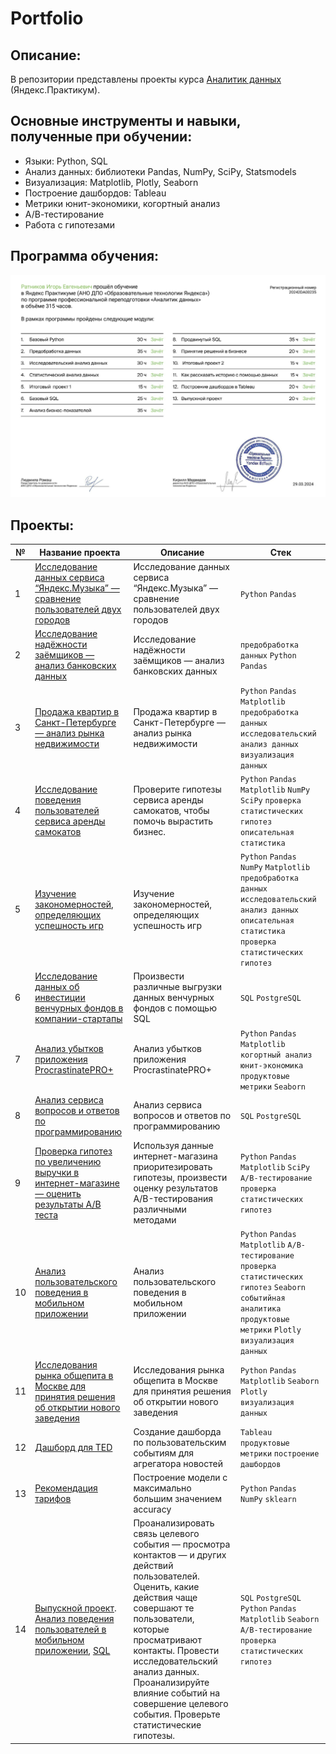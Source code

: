 # Portfolio

## Описание:
В репозитории представлены проекты курса [Аналитик данных](https://praktikum.yandex.ru/data-analyst/) (Яндекс.Практикум).

## Основные инструменты и навыки, полученные при обучении:
- Языки: Python, SQL
- Анализ данных: библиотеки Pandas, NumPy, SciPy, Statsmodels
- Визуализация: Matplotlib, Plotly, Seaborn
- Построение дашбордов: Tableau
- Метрики юнит-экономики, когортный анализ
- А/В-тестирование
- Работа с гипотезами

## Программа обучения:
![-](https://github.com/IgorRatnikov/yandex_practicum/blob/master/diploma.jpg)

## Проекты:
| №| Название проекта | Описание                                                     | Стек           |  
|-----------|-------------------|------------------------------------------------------------------|-----------------------------------|
|1              |[Исследование данных сервиса “Яндекс.Музыка” — сравнение пользователей двух городов](01_big_cities_music/)|Исследование данных сервиса “Яндекс.Музыка” — сравнение пользователей двух городов|`Python` `Pandas`|
|2              |[Исследование надёжности заёмщиков — анализ банковских данных](02_analysis_of_bank_data/)|Исследование надёжности заёмщиков — анализ банковских данных|`предобработка данных` `Python` `Pandas`|
|3              |[Продажа квартир в Санкт-Петербурге — анализ рынка недвижимости](03_real_estate_market/)|Продажа квартир в Санкт-Петербурге — анализ рынка недвижимости|`Python` `Pandas` `Matplotlib` `предобработка данных` `исследовательский анализ данных` `визуализация данных`|
|4              |[Исследование поведения пользователей сервиса аренды самокатов](04_research_behavior_users_of_rental_service/)|Проверите гипотезы сервиса аренды самокатов, чтобы помочь вырастить бизнес.| `Python` `Pandas` `Matplotlib` `NumPy` `SciPy` `проверка статистических гипотез` `описательная статистика`|
|5              |[Изучение закономерностей, определяющих успешность игр](05_study_of_data_from_the_online_store_strimchik/)|Изучение закономерностей, определяющих успешность игр|`Python` `Pandas` `NumPy` `Matplotlib` `предобработка данных` `исследовательский анализ данных` `описательная статистика` `проверка статистических гипотез`|
|6              |[Исследование данных об инвестиции венчурных фондов в компании-стартапы](06_basic_sql/)|Произвести различные выгрузки данных венчурных фондов с помощью SQL|`SQL` `PostgreSQL`|
|7              |[Анализ убытков приложения ProcrastinatePRO+](07_marketing_analytics_of_the_entertainment_application_procrastinate/)|Анализ убытков приложения ProcrastinatePRO+|`Python` `Pandas` `Matplotlib` `когортный анализ` `юнит-экономика` `продуктовые метрики` `Seaborn`|
|8              |[Анализ сервиса вопросов и ответов по программированию](08_sql_advanced/)|Анализ сервиса вопросов и ответов по программированию|`SQL` `PostgreSQL`|
|9              |[Проверка гипотез по увеличению выручки в интернет-магазине — оценить результаты A/B теста](09_decision_making_in_business/)|Используя данные интернет-магазина приоритезировать гипотезы, произвести оценку результатов A/B-тестирования различными методами|`Python` `Pandas` `Matplotlib` `SciPy` `A/B-тестирование` `проверка статистических гипотез`|
|10             |[Анализ пользовательского поведения в мобильном приложении](10_event_analytics_mobile_app/)|Анализ пользовательского поведения в мобильном приложении|`Python` `Pandas` `Matplotlib` `A/B-тестирование` `проверка статистических гипотез` `Seaborn` `событийная аналитика` `продуктовые метрики` `Plotly` `визуализация данных`|
|11             |[Исследования рынка общепита в Москве для принятия решения об открытии нового заведения](11_catering_market/)|Исследования рынка общепита в Москве для принятия решения об открытии нового заведения|`Python` `Pandas` `Matplotlib` `Seaborn` `Plotly` `визуализация данных`|
|12             |[Дашборд для TED](https://public.tableau.com/app/profile/igor.ratnikov/viz/Yandex_project_17083679381390/Story?publish=yes)|Создание дашборда по пользовательским событиям для агрегатора новостей|`Tableau` `продуктовые метрики` `построение дашбордов`|
|13              |[Рекомендация тарифов](13_sklearn/)|Построение модели с максимально большим значением accuracy|`Python` `Pandas` `NumPy` `sklearn`|
|14             |[Выпускной проект](14_graduation_project/). [Анализ поведения пользователей в мобильном приложении](https://github.com/IgorRatnikov/portfolio/blob/master/14_graduation_project/14_graduation_project_python.ipynb), [SQL](https://github.com/IgorRatnikov/portfolio/blob/master/14_graduation_project/14_graduation_project_sql.ipynb)|Проанализировать связь целевого события — просмотра контактов — и других действий пользователей. Оценить, какие действия чаще совершают те пользователи, которые просматривают контакты. Провести исследовательский анализ данных. Проанализируйте влияние событий на совершение целевого события. Проверьте статистические гипотезы.|`SQL` `PostgreSQL` `Python` `Pandas` `Matplotlib` `Seaborn` `A/B-тестирование` `проверка статистических гипотез`|